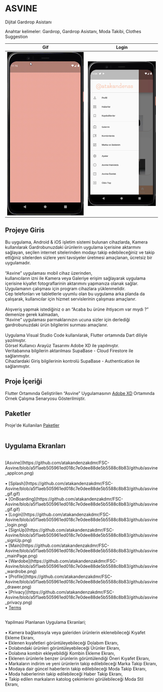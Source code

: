 # ASVINE
Dijital Gardırop Asistanı 

Anahtar kelimeler: Gardırop, Gardırop Asistanı, Moda Takibi, Clothes Suggestion

Gif             |  Login
:-------------------------:|:-------------------------:
![alt](https://github.com/atakandenzakdmr/FSC-Asvine/blob/7a345e40f9dc1fa47659ce538057814d29c444b3/github/asvine_gif.gif?raw=true)  |  ![alt](https://github.com/atakandenzakdmr/FSC-Asvine/blob/a5f1aeb505961ed018c7e0dee88de5b5588c8b83/github/asvine_drawer.png?raw=true)

## Projeye Giris

Bu uygulama, Android & iOS işletim sistemi bulunan cihazlarda, Kamera kullanılarak Gardrobunuzdaki ürünlerin uygulama içerisine aktarmını sağlayan, seçilen internet sitelerinden modayı takip edebileceğiniz ve takip ettiğiniz sitelerden sizlere yeni tavsiyeler üretmesi amaçlanan, ücretsiz bir uygulamadır. <br>
<br>
“Asvine” uygulaması mobil cihaz üzerinden, <br> kullanıcıların izni ile Kamera veya Galeriye erişim sağlayarak uygulama içerisine kiyafet fotograflarinin aktarımını yapmanıza olanak sağlar.<br>Uygulamanın çalışması için program cihazlara yüklenmelidir. <br> Cep telefonları ve tabletlerle uyumlu olan bu uygulama arka planda da çalışarak, kullanıcılar için hizmet servislerinin çalışması amaçlanır. <br>
<br>
Alışveriş yapmak istediğiniz o an “Acaba bu ürüne ihtiyacım var mıydı ?” demenize gerek kalmadan, <br>“Asvine” uygulaması parmaklarınızın ucuna sizler için derlediği gardrobunuzdaki ürün bilgilerini sunması amaçlanır. <br>
<br>
Uygulama Visual Studio Code kullanılarak, Flutter ortamında Dart diliyle yazılmıştır. <br>
Görsel Kullanıcı Arayüz Tasarımı Adobe XD ile yapılmıştır. <br>
Veritabanına bilgilerin aktarılması SupaBase - Cloud Firestore ile sağlanmıştır. <br> 
Cihazlardaki Giriş bilgilerinin kontrolü SupaBase - Authentication ile sağlanmıştır. <br>

## Proje İçeriği
Flutter Ortamında Geliştirilen “Asvine” Uygulamasının
<a href="https://xd.adobe.com/view/39930076-68f6-4173-98bc-bec8389839f9-6cc0/?fullscreen&hints=off" target="_blank">Adobe XD</a> Ortamında Ornek Çalışma Senaryosu Gösterilmiştir.
## Paketler
Proje'de Kullanilan [Paketler](https://github.com/atakandenzakdmr/FSC-Asvine/blob/a5f1aeb505961ed018c7e0dee88de5b5588c8b83/pubspec.yaml) <br>
<br>
## Uygulama Ekranları
<br>
 [Asvine](https://github.com/atakandenzakdmr/FSC-Asvine/blob/a5f1aeb505961ed018c7e0dee88de5b5588c8b83/github/asvine_appIcon.png) <br>
<br>
• [Splash](https://github.com/atakandenzakdmr/FSC-Asvine/blob/a5f1aeb505961ed018c7e0dee88de5b5588c8b83/github/asvine_gif.gif) <br>
• [OnBoarding](https://github.com/atakandenzakdmr/FSC-Asvine/blob/a5f1aeb505961ed018c7e0dee88de5b5588c8b83/github/asvine_gif.gif) <br> 
• [Login](https://github.com/atakandenzakdmr/FSC-Asvine/blob/a5f1aeb505961ed018c7e0dee88de5b5588c8b83/github/asvine_login.png) <br> 
• [SignUp](https://github.com/atakandenzakdmr/FSC-Asvine/blob/a5f1aeb505961ed018c7e0dee88de5b5588c8b83/github/asvine_signUp.png) <br> 
• [Main](https://github.com/atakandenzakdmr/FSC-Asvine/blob/a5f1aeb505961ed018c7e0dee88de5b5588c8b83/github/asvine_mainPage.png) <br> 
• [Wardobe](https://github.com/atakandenzakdmr/FSC-Asvine/blob/a5f1aeb505961ed018c7e0dee88de5b5588c8b83/github/asvine_wardrobe.png) <br> 
• [Profile](https://github.com/atakandenzakdmr/FSC-Asvine/blob/a5f1aeb505961ed018c7e0dee88de5b5588c8b83/github/asvine_drawer.png) <br>
• [Privacy](https://github.com/atakandenzakdmr/FSC-Asvine/blob/a5f1aeb505961ed018c7e0dee88de5b5588c8b83/github/asvine_privacy.png) <br> 
• <a href="https://github.com/atakandenzakdmr/FSC-Asvine/blob/a5f1aeb505961ed018c7e0dee88de5b5588c8b83/github/asvine_terms.png" rel="nofollow">Terms</a> <br> 
<br>

Yapilmasi Planlanan Uygulama Ekranlari; <br>
<br>
• Kamera bağlantısıyla veya galeriden ürünlerin eklenebileceği Kıyafet Ekleme Ekranı, <br>
• Eklenen kıyafetleri görüntüleyebileceği Dolabım Ekranı, <br>
• Dolabındaki ürünleri görüntüleyebileceği Ürünler Ekranı, <br>
• Dolabına kombin ekleyebildiği Kombin Ekleme Ekranı, <br>
• Eklenen ürünlerle benzer ürünlerin görüntülendiği Öneri Kıyafet Ekranı, <br>
• Markaların indirim ve yeni ürünlerin takip edilebileceği Marka Takip Ekranı, <br>
• Modaya dair güncel haberlerin takip edilebileceği Moda Takip Ekranı, <br>
• Moda haberlerinin takip edilebileceği Haber Takip Ekranı, <br>
• Takip edilen markaların katolog çekimlerini görülebileceği Moda Stil Ekranı, <br>
<br>
